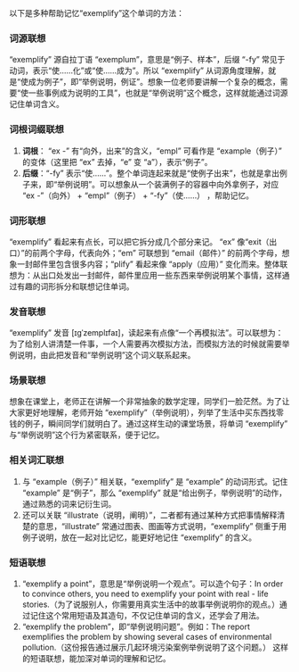 以下是多种帮助记忆“exemplify”这个单词的方法：

### 词源联想
“exemplify” 源自拉丁语 “exemplum”，意思是“例子、样本”，后缀 “-fy” 常见于动词，表示“使……化”或“使……成为”。所以 “exemplify” 从词源角度理解，就是“使成为例子”，即“举例说明，例证”。想象一位老师要讲解一个复杂的概念，需要“使一些事例成为说明的工具”，也就是“举例说明”这个概念，这样就能通过词源记住单词含义。

### 词根词缀联想
1. **词根**： “ex -” 有“向外，出来”的含义，“empl” 可看作是 “example（例子）” 的变体（这里把 “ex” 去掉，“e” 变 “a”），表示“例子”。
2. **后缀**：“-fy” 表示“使……”。整个单词连起来就是“使例子出来”，也就是拿出例子来，即“举例说明”。可以想象从一个装满例子的容器中向外拿例子，对应 “ex -”（向外） + “empl”（例子） + “-fy”（使……） ，帮助记忆。

### 词形联想
“exemplify” 看起来有点长，可以把它拆分成几个部分来记。 “ex” 像“exit（出口）”的前两个字母，代表向外；“em” 可联想到 “email（邮件）” 的前两个字母，想象一封邮件里包含很多内容；“plify” 看起来像 “apply（应用）” 变化而来。整体联想为：从出口处发出一封邮件，邮件里应用一些东西来举例说明某个事情，这样通过有趣的词形拆分和联想记住单词。

### 发音联想
“exemplify” 发音 [ɪɡˈzemplɪfaɪ]，读起来有点像“一个再模拟法”。可以联想为：为了给别人讲清楚一件事，一个人需要再次模拟方法，而模拟方法的时候就需要举例说明，由此把发音和“举例说明”这个词义联系起来。

### 场景联想
想象在课堂上，老师正在讲解一个非常抽象的数学定理，同学们一脸茫然。为了让大家更好地理解，老师开始 “exemplify”（举例说明），列举了生活中买东西找零钱的例子，瞬间同学们就明白了。通过这样生动的课堂场景，将单词 “exemplify” 与“举例说明”这个行为紧密联系，便于记忆。

### 相关词汇联想
1. 与 “example（例子）” 相关联，“exemplify” 是 “example” 的动词形式。记住 “example” 是“例子”，那么 “exemplify” 就是“给出例子，举例说明”的动作，通过熟悉的词来记衍生词。
2. 还可以关联 “illustrate（说明，阐明）”，二者都有通过某种方式把事情解释清楚的意思，“illustrate” 常通过图表、图画等方式说明，“exemplify” 侧重于用例子说明，放在一起对比记忆，能更好地记住 “exemplify” 的含义。

### 短语联想
1. “exemplify a point”，意思是“举例说明一个观点”。可以造个句子：In order to convince others, you need to exemplify your point with real - life stories.（为了说服别人，你需要用真实生活中的故事举例说明你的观点。）通过记住这个常用短语及其造句，不仅记住单词的含义，还学会了用法。
2. “exemplify the problem”，即“举例说明问题”。例如：The report exemplifies the problem by showing several cases of environmental pollution.（这份报告通过展示几起环境污染案例举例说明了这个问题。） 这样的短语联想，能加深对单词的理解和记忆。 